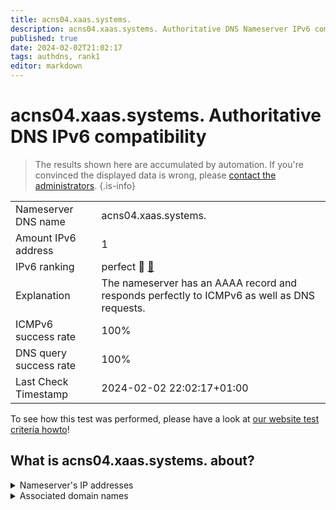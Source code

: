 ```yaml
---
title: acns04.xaas.systems.
description: acns04.xaas.systems. Authoritative DNS Nameserver IPv6 compatibility
published: true
date: 2024-02-02T21:02:17
tags: authdns, rank1
editor: markdown
---
```


# acns04.xaas.systems. Authoritative DNS IPv6 compatibility

> The results shown here are accumulated by automation. If you're convinced the displayed data is wrong, please [contact the administrators](/howto/chat). 
{.is-info}




|   |   |
| - | - |
| Nameserver DNS name | acns04.xaas.systems.
| Amount IPv6 address | 1
| IPv6 ranking | perfect :1st_place_medal: [🔗](/howto/ranking) |
| Explanation | The nameserver has an AAAA record and responds perfectly to ICMPv6 as well as DNS requests. |
| ICMPv6 success rate | 100%|
| DNS query success rate | 100% |
| Last Check Timestamp | 2024-02-02 22:02:17+01:00 |

To see how this test was performed, please have a look at [our website test criteria howto](/howto/testcriteria/authdns)!


## What is acns04.xaas.systems. about?




<details>
<summary>Nameserver's IP addresses</summary>

2803:ad80:aa1::1

</details>



<details>
<summary>Associated domain names</summary>

www.netcup.de

</details>
